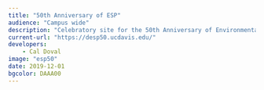 ```yaml
---
title: "50th Anniversary of ESP"
audience: "Campus wide"
description: "Celebratory site for the 50th Anniversary of Environmental Science and Policy"
current-url: "https://desp50.ucdavis.edu/"
developers:
    - Cal Doval
image: "esp50"
date: 2019-12-01
bgcolor: DAAA00
---
```


